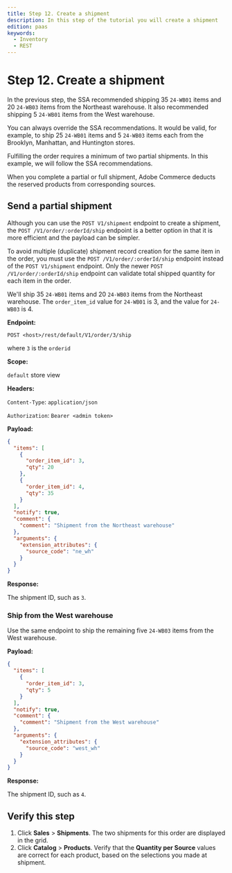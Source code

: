 ```yaml
---
title: Step 12. Create a shipment
description: In this step of the tutorial you will create a shipment
edition: paas
keywords:
  - Inventory
  - REST
--- 
```

 
# Step 12. Create a shipment

In the previous step, the SSA recommended shipping 35 `24-WB01` items and 20 `24-WB03` items from the Northeast warehouse. It also recommended shipping 5 `24-WB01` items from the West warehouse.

You can always override the SSA recommendations. It would be valid, for example, to ship 25 `24-WB01` items and 5 `24-WB03` items each from the Brooklyn, Manhattan, and Huntington stores.

Fulfilling the order requires a minimum of two partial shipments. In this example, we will follow the SSA recommendations.

When you complete a partial or full shipment, Adobe Commerce deducts the reserved products from corresponding sources.

## Send a partial shipment

<InlineAlert variant="info" slots="text"/>

Although you can use the `POST V1/shipment` endpoint to create a shipment, the `POST /V1/order/:orderId/ship` endpoint is a better option in that it is more efficient and the payload can be simpler.

<InlineAlert variant="info" slots="text"/>

To avoid multiple (duplicate) shipment record creation for the same item in the order, you must use the `POST /V1/order/:orderId/ship` endpoint instead of the `POST V1/shipment` endpoint. Only the newer `POST /V1/order/:orderId/ship` endpoint can validate total shipped quantity for each item in the order.

We'll ship 35 `24-WB01` items and 20 `24-WB03` items from the Northeast warehouse. The `order_item_id` value for `24-WB01` is 3, and the value for `24-WB03` is 4.

**Endpoint:**

`POST <host>/rest/default/V1/order/3/ship`

where `3` is the `orderid`

**Scope:**

`default` store view

**Headers:**

`Content-Type`: `application/json`

`Authorization`: `Bearer <admin token>`

**Payload:**

```json
{
  "items": [
    {
      "order_item_id": 3,
      "qty": 20
    },
    {
      "order_item_id": 4,
      "qty": 35
    }
  ],
  "notify": true,
  "comment": {
    "comment": "Shipment from the Northeast warehouse"
  },
  "arguments": {
    "extension_attributes": {
      "source_code": "ne_wh"
    }
  }
}
```

**Response:**

The shipment ID, such as `3`.

### Ship from the West warehouse

Use the same endpoint to ship the remaining five `24-WB03` items from the West warehouse.

**Payload:**

```json
{
  "items": [
    {
      "order_item_id": 3,
      "qty": 5
    }
  ],
  "notify": true,
  "comment": {
    "comment": "Shipment from the West warehouse"
  },
  "arguments": {
    "extension_attributes": {
      "source_code": "west_wh"
    }
  }
}
```

**Response:**

The shipment ID, such as `4`.

## Verify this step

1. Click **Sales** > **Shipments**. The two shipments for this order are displayed in the grid.
1. Click **Catalog** > **Products**. Verify that the **Quantity per Source** values are correct for each product, based on the selections you made at shipment.

